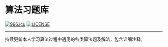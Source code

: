 # 算法习题库
[![996.icu](https://img.shields.io/badge/link-996.icu-red.svg)](https://996.icu)
[![LICENSE](https://img.shields.io/badge/license-Anti%20996-blue.svg)](https://github.com/996icu/996.ICU/blob/master/LICENSE)

*****

持续更新本人学习算法过程中遇见的各类算法题及解法，包含详细注释。
